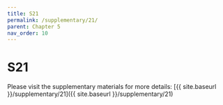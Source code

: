 ```yaml
---
title: S21
permalink: /supplementary/21/
parent: Chapter 5
nav_order: 10
---
```


# S21

Please visit the supplementary materials for more details: [{{ site.baseurl }}/supplementary/21]({{ site.baseurl }}/supplementary/21)
